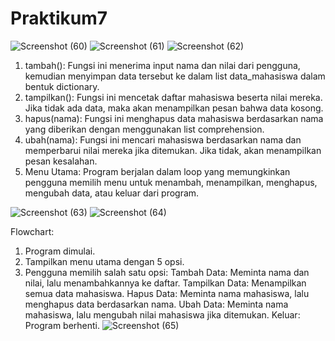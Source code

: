 # Praktikum7
![Screenshot (60)](https://github.com/user-attachments/assets/7e8f6bf8-cfb4-4194-8263-2d1bbf75c89d)
![Screenshot (61)](https://github.com/user-attachments/assets/5843d952-d868-4267-81c2-45ec52323556)
![Screenshot (62)](https://github.com/user-attachments/assets/c73abf18-6449-4e52-8de9-7f23c5e5deaa)
1. tambah():
Fungsi ini menerima input nama dan nilai dari pengguna, kemudian menyimpan data tersebut ke dalam list data_mahasiswa dalam bentuk dictionary.
2. tampilkan():
Fungsi ini mencetak daftar mahasiswa beserta nilai mereka. Jika tidak ada data, maka akan menampilkan pesan bahwa data kosong.
3. hapus(nama):
Fungsi ini menghapus data mahasiswa berdasarkan nama yang diberikan dengan menggunakan list comprehension.
4. ubah(nama):
Fungsi ini mencari mahasiswa berdasarkan nama dan memperbarui nilai mereka jika ditemukan. Jika tidak, akan menampilkan pesan kesalahan.
5. Menu Utama:
Program berjalan dalam loop yang memungkinkan pengguna memilih menu untuk menambah, menampilkan, menghapus, mengubah data, atau keluar dari program.

![Screenshot (63)](https://github.com/user-attachments/assets/e06ee1db-f6d4-4f95-9b24-2ea077cf5d12)
![Screenshot (64)](https://github.com/user-attachments/assets/1e3d1c9c-77b7-4c58-b537-869acfa90f79)

Flowchart:
1. Program dimulai.
2. Tampilkan menu utama dengan 5 opsi.
3. Pengguna memilih salah satu opsi:
Tambah Data: Meminta nama dan nilai, lalu menambahkannya ke daftar.
Tampilkan Data: Menampilkan semua data mahasiswa.
Hapus Data: Meminta nama mahasiswa, lalu menghapus data berdasarkan nama.
Ubah Data: Meminta nama mahasiswa, lalu mengubah nilai mahasiswa jika ditemukan.
Keluar: Program berhenti.
![Screenshot (65)](https://github.com/user-attachments/assets/032106e3-d105-49cc-8fbb-cc4387c492d1)
